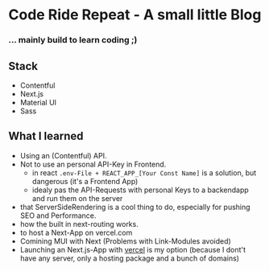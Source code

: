 # Code Ride Repeat - A small little Blog
### ... mainly build to learn coding ;) 

## Stack
- Contentful
- Next.js
- Material UI
- Sass

## What I learned
- Using an (Contentful) API.
- Not to use an personal API-Key in Frontend.
    - in react `.env-File + REACT_APP_[Your Const Name]` is a solution, but dangerous (it's a Frontend App)
    - idealy pas the API-Requests with personal Keys to a backendapp and run them on the server
- that ServerSideRendering is a cool thing to do, especially for pushing SEO and Performance.
- how the built in next-routing works.
- to host a Next-App on vercel.com
- Comining MUI with Next (Problems with Link-Modules avoided)
- Launching an Next.js-App with [vercel](https://vercel.com) is my option (because I dont't have any server, only a hosting package and a bunch of domains)
